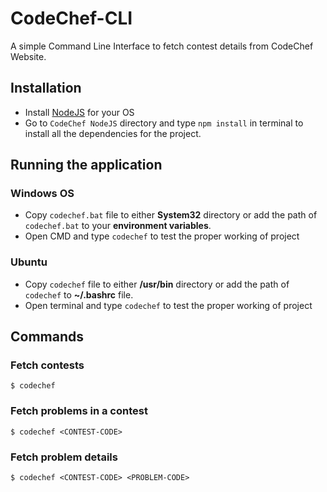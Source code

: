 # CodeChef-CLI
A simple Command Line Interface to fetch contest details from CodeChef Website.

## Installation
- Install [NodeJS](https://nodejs.org/en/) for your OS
- Go to `CodeChef NodeJS` directory and type `npm install` in terminal to install all the dependencies for the project.

## Running the application
### Windows OS
- Copy `codechef.bat` file to either **System32** directory or add the path of `codechef.bat` to your **environment variables**.
- Open CMD and type `codechef` to test the proper working of project

### Ubuntu
- Copy `codechef` file to either **/usr/bin** directory or add the path of `codechef` to **~/.bashrc** file.
- Open terminal and type `codechef` to test the proper working of project

## Commands
### Fetch contests
```
$ codechef
```

### Fetch problems in a contest
```
$ codechef <CONTEST-CODE>
```

### Fetch problem details
```
$ codechef <CONTEST-CODE> <PROBLEM-CODE>
```

